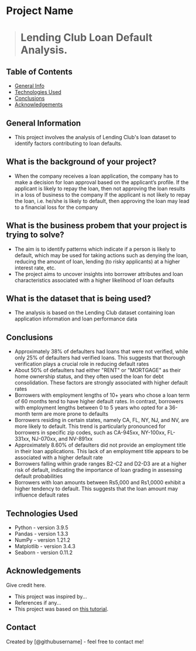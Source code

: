 # Project Name
> # Lending Club Loan Default Analysis.


## Table of Contents
* [General Info](#general-information)
* [Technologies Used](#technologies-used)
* [Conclusions](#conclusions)
* [Acknowledgements](#acknowledgements)

<!-- You can include any other section that is pertinent to your problem -->

## General Information
- This project involves the analysis of Lending Club's loan dataset to identify factors contributing to loan defaults.
## What is the background of your project?
- When the company receives a loan application, the company has to make a decision for loan approval based on the applicant’s profile.
If the applicant is likely to repay the loan, then not approving the loan results in a loss of business to the company
If the applicant is not likely to repay the loan, i.e. he/she is likely to default, then approving the loan may lead to a financial loss for the company
## What is the business probem that your project is trying to solve?
- The aim is to identify patterns which indicate if a person is likely to default, which may be used for taking actions such as denying the loan, reducing the amount of loan, lending (to risky applicants) at a higher interest rate, etc.
- The project aims to uncover insights into borrower attributes and loan characteristics associated with a higher likelihood of loan defaults
## What is the dataset that is being used?
- The analysis is based on the Lending Club dataset containing loan application information and loan performance data

<!-- You don't have to answer all the questions - just the ones relevant to your project. -->

## Conclusions
- Approximately 38% of defaulters had loans that were not verified, while only 25% of defaulters had verified loans. This suggests that thorough verification plays a crucial role in reducing default rates
- About 50% of defaulters had either "RENT" or "MORTGAGE" as their home ownership status, and they often used the loan for debt consolidation. These factors are strongly associated with higher default rates
- Borrowers with employment lengths of 10+ years who chose a loan term of 60 months tend to have higher default rates. In contrast, borrowers with employment lengths between 0 to 5 years who opted for a 36-month term are more prone to defaults
- Borrowers residing in certain states, namely CA, FL, NY, NJ, and NV, are more likely to default. This trend is particularly pronounced for borrowers in specific zip codes, such as CA-945xx, NY-100xx, FL-331xx, NJ-070xx, and NV-891xx
- Approximately 8.60% of defaulters did not provide an employment title in their loan applications. This lack of an employment title appears to be associated with a higher default rate
- Borrowers falling within grade ranges B2-C2 and D2-D3 are at a higher risk of default, indicating the importance of loan grading in assessing default probabilities
- Borrowers with loan amounts between Rs5,000 and Rs1,0000 exhibit a higher tendency to default. This suggests that the loan amount may influence default rates

<!-- You don't have to answer all the questions - just the ones relevant to your project. -->


## Technologies Used
- Python - version 3.9.5
- Pandas - version 1.3.3
- NumPy - version 1.21.2
- Matplotlib - version 3.4.3
- Seaborn - version 0.11.2

<!-- As the libraries versions keep on changing, it is recommended to mention the version of library used in this project -->

## Acknowledgements
Give credit here.
- This project was inspired by...
- References if any...
- This project was based on [this tutorial](https://www.example.com).


## Contact
Created by [@githubusername] - feel free to contact me!


<!-- Optional -->
<!-- ## License -->
<!-- This project is open source and available under the [... License](). -->

<!-- You don't have to include all sections - just the one's relevant to your project -->